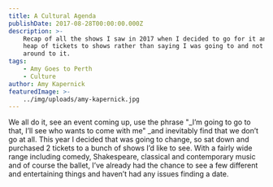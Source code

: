 ```yaml
---
title: A Cultural Agenda
publishDate: 2017-08-28T00:00:00.000Z
description: >-
    Recap of all the shows I saw in 2017 when I decided to go for it and buy a
    heap of tickets to shows rather than saying I was going to and not getting
    around to it.
tags:
    - Amy Goes to Perth
    - Culture
author: Amy Kapernick
featuredImage: >-
    ../img/uploads/amy-kapernick.jpg
---
```


We all do it, see an event coming up, use the phrase "\_I’m going to go to that, I’ll see who wants to come with me" \_and inevitably find that we don’t go at all. This year I decided that was going to change, so sat down and purchased 2 tickets to a bunch of shows I’d like to see. With a fairly wide range including comedy, Shakespeare, classical and contemporary music and of course the ballet, I’ve already had the chance to see a few different and entertaining things and haven’t had any issues finding a date.
